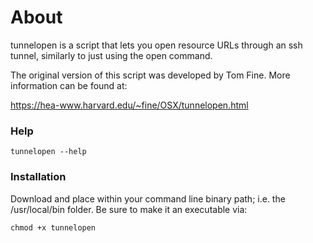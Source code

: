 # About
tunnelopen is a script that lets you open resource URLs through an ssh tunnel, similarly to just using the open command.

The original version of this script was developed by Tom Fine. More information can be found at:

https://hea-www.harvard.edu/~fine/OSX/tunnelopen.html

### Help
```
tunnelopen --help
```

### Installation
Download and place within your command line binary path; i.e. the /usr/local/bin folder. Be sure to make it an executable via:
```
chmod +x tunnelopen
```
